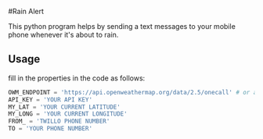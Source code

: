 #Rain Alert

This python program helps by sending a text messages to your mobile phone whenever it's about to rain.

## Usage
fill in the properties in the code as follows:

```python
OWM_ENDPOINT = 'https://api.openweathermap.org/data/2.5/onecall' # or any endpoint of choice
API_KEY = 'YOUR API KEY'
MY_LAT = 'YOUR CURRENT LATITUDE'
MY_LONG = 'YOUR CURRENT LONGITUDE'
FROM_ = 'TWILLO PHONE NUMBER'
TO = 'YOUR PHONE NUMBER'
```

